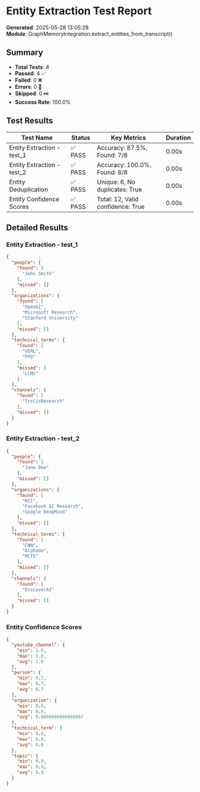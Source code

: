 # Entity Extraction Test Report

**Generated**: 2025-05-28 13:05:28  
**Module**: GraphMemoryIntegration.extract_entities_from_transcript()

## Summary

- **Total Tests**: 4
- **Passed**: 4 ✅
- **Failed**: 0 ❌
- **Errors**: 0 🚫
- **Skipped**: 0 ⏭️
- **Success Rate**: 100.0%

## Test Results

| Test Name | Status | Key Metrics | Duration |
|-----------|--------|-------------|----------|
| Entity Extraction - test_1 | ✅ PASS | Accuracy: 87.5%, Found: 7/8 | 0.00s |
| Entity Extraction - test_2 | ✅ PASS | Accuracy: 100.0%, Found: 8/8 | 0.00s |
| Entity Deduplication | ✅ PASS | Unique: 6, No duplicates: True | 0.00s |
| Entity Confidence Scores | ✅ PASS | Total: 12, Valid confidence: True | 0.00s |

## Detailed Results

### Entity Extraction - test_1
```json
{
  "people": {
    "found": [
      "John Smith"
    ],
    "missed": []
  },
  "organizations": {
    "found": [
      "OpenAI",
      "Microsoft Research",
      "Stanford University"
    ],
    "missed": []
  },
  "technical_terms": {
    "found": [
      "VERL",
      "PPO"
    ],
    "missed": [
      "LLMs"
    ]
  },
  "channels": {
    "found": [
      "TrelisResearch"
    ],
    "missed": []
  }
}
```

### Entity Extraction - test_2
```json
{
  "people": {
    "found": [
      "Jane Doe"
    ],
    "missed": []
  },
  "organizations": {
    "found": [
      "MIT",
      "Facebook AI Research",
      "Google DeepMind"
    ],
    "missed": []
  },
  "technical_terms": {
    "found": [
      "CNN",
      "AlphaGo",
      "MCTS"
    ],
    "missed": []
  },
  "channels": {
    "found": [
      "DiscoverAI"
    ],
    "missed": []
  }
}
```

### Entity Confidence Scores
```json
{
  "youtube_channel": {
    "min": 1.0,
    "max": 1.0,
    "avg": 1.0
  },
  "person": {
    "min": 0.7,
    "max": 0.7,
    "avg": 0.7
  },
  "organization": {
    "min": 0.8,
    "max": 0.9,
    "avg": 0.8666666666666667
  },
  "technical_term": {
    "min": 0.6,
    "max": 0.6,
    "avg": 0.6
  },
  "topic": {
    "min": 0.9,
    "max": 0.9,
    "avg": 0.9
  }
}
```
